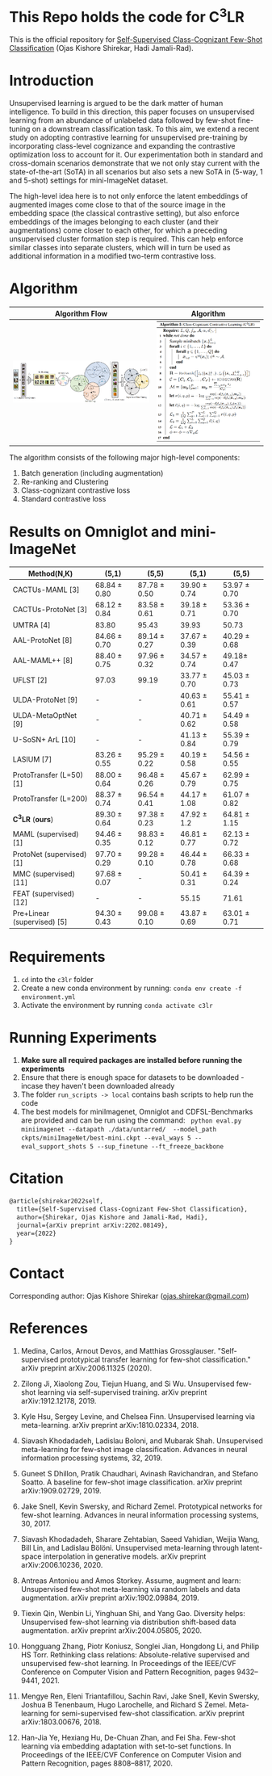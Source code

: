  <!-- TODO: Superscript C3LR -->
# This Repo holds the code for C<sup>3</sup>LR

This is the official repository for [Self-Supervised Class-Cognizant Few-Shot Classification](https://arxiv.org/abs/2202.08149) (Ojas Kishore Shirekar, Hadi Jamali-Rad).

# Introduction
Unsupervised learning is argued to be the dark matter of human intelligence. To build in this direction, this paper focuses on unsupervised learning from an abundance of unlabeled data followed by few-shot fine-tuning on a downstream classification task. To this aim, we extend a recent study on adopting contrastive learning for unsupervised pre-training by incorporating class-level cognizance and expanding the contrastive optimization loss to account for it. Our experimentation both in standard and cross-domain scenarios demonstrate that we not only stay current with the state-of-the-art (SoTA) in all scenarios but also sets a new SoTA in (5-way, 1 and 5-shot) settings for mini-ImageNet dataset.

The high-level idea here is to not only enforce the latent embeddings of augmented images come close to that of the source image in the embedding space (the classical contrastive setting), but also enforce embeddings of the images belonging to each cluster (and their augmentations) come closer to each other, for which a preceding unsupervised cluster formation step is required. This can help enforce similar classes into separate clusters, which will in turn be used as additional information in a modified two-term contrastive loss.

# Algorithm
Algorithm Flow             |  Algorithm
:-------------------------:|:-------------------------:
![](images/flow.png "C3LR")  |  ![](images/algo.png)

The algorithm consists of the following major high-level components:

1. Batch generation (including augmentation)
2. Re-ranking and Clustering
3. Class-cognizant contrastive loss
4. Standard contrastive loss


# Results on Omniglot and mini-ImageNet

| Method(N,K)                    | (5,1)        | (5,5)        | (5,1)         | (5,5)        |
|--------------------------------|--------------|--------------|---------------|--------------|
| CACTUs-MAML [3]                   | 68.84 ± 0.80 | 87.78 ± 0.50 | 39.90 	± 0.74 | 53.97 ± 0.70 |
| CACTUs-ProtoNet [3]                | 68.12 ± 0.84 | 83.58 ± 0.61 | 39.18 ± 0.71  | 53.36 ± 0.70 |
| UMTRA [4]                         | 83.80        | 95.43        | 39.93         | 50.73        |
| AAL-ProtoNet [8]                  | 84.66 ± 0.70 | 89.14 ± 0.27 | 37.67 ± 0.39  | 40.29 ± 0.68 |
| AAL-MAML++ [8]                    | 88.40 ± 0.75 | 97.96 ± 0.32 | 34.57 ± 0.74  | 49.18± 0.47  |
| UFLST [2]                         | 97.03        | 99.19        | 33.77 ± 0.70  | 45.03 ± 0.73 |
| ULDA-ProtoNet [9]                 | -            | -            | 40.63 ± 0.61  | 55.41 ± 0.57 |
| ULDA-MetaOptNet [9]               | -            | -            | 40.71 ± 0.62  | 54.49 ± 0.58 |
| U-SoSN+ ArL [10]                   | -            | -            | 41.13 ± 0.84  | 55.39 ± 0.79 |
| LASIUM [7]                        | 83.26 ± 0.55 | 95.29 ± 0.22 | 40.19 ± 0.58  | 54.56 ± 0.55 |
| ProtoTransfer (L=50) [1]           | 88.00 ± 0.64 | 96.48 ± 0.26 | 45.67 ± 0.79  | 62.99 ± 0.75 |
| ProtoTransfer (L=200)          | 88.37 ± 0.74 | 96.54 ± 0.41 | 44.17 ± 1.08  | 61.07 ± 0.82 |
| **C<sup>3</sup>LR** (**ours**) | 89.30 ± 0.64 | 97.38 ± 0.23 | 47.92 ± 1.2   | 64.81 ± 1.15 |
| MAML  (supervised) [1]             | 94.46 ± 0.35 | 98.83 ± 0.12 | 46.81 ± 0.77  | 62.13 ± 0.72 |
| ProtoNet  (supervised) [1]         | 97.70 ± 0.29 | 99.28 ± 0.10 | 46.44 ± 0.78  | 66.33 ± 0.68 |
| MMC   (supervised) [11]            | 97.68 ± 0.07 | -            | 50.41 ± 0.31  | 64.39 ± 0.24 |
| FEAT  (supervised)  [12]           | -            | -            | 55.15         | 71.61        |
| Pre+Linear   (supervised) [5]     | 94.30 ± 0.43 | 99.08 ± 0.10 | 43.87 ± 0.69  | 63.01 ± 0.71 |


# Requirements

1. `cd` into the `c3lr` folder
2. Create a new conda environment by running: `conda env create -f environment.yml`
3. Activate the environment by running `conda activate c3lr`

# Running Experiments

1. **Make sure all required packages are installed before running the experiments**
2. Ensure that there is enough space for datasets to be downloaded - incase they haven't been downloaded already
3. The folder `run_scripts -> local` contains bash scripts to help run the code
4. The best models for miniImagenet, Omniglot and CDFSL-Benchmarks are provided and can be run using the command: ` python eval.py miniimagenet --datapath ./data/untarred/  --model_path ckpts/miniImageNet/best-mini.ckpt --eval_ways 5 --eval_support_shots 5 --sup_finetune --ft_freeze_backbone`


# Citation

```(bibtex)
@article{shirekar2022self,
  title={Self-Supervised Class-Cognizant Few-Shot Classification},
  author={Shirekar, Ojas Kishore and Jamali-Rad, Hadi},
  journal={arXiv preprint arXiv:2202.08149},
  year={2022}
}
```

# Contact

Corresponding author: Ojas Kishore Shirekar (<ojas.shirekar@gmail.com>)

# References

1. Medina, Carlos, Arnout Devos, and Matthias Grossglauser. "Self-supervised prototypical transfer learning for few-shot classification." arXiv preprint arXiv:2006.11325 (2020).

2. Zilong Ji, Xiaolong Zou, Tiejun Huang, and Si Wu. Unsupervised few-shot learning via self-supervised training. arXiv preprint arXiv:1912.12178, 2019.

3. Kyle Hsu, Sergey Levine, and Chelsea Finn. Unsupervised learning via meta-learning. arXiv preprint arXiv:1810.02334, 2018.

4. Siavash Khodadadeh, Ladislau Boloni, and Mubarak Shah. Unsupervised meta-learning for few-shot image classification. Advances in neural information processing systems, 32, 2019.

5. Guneet S Dhillon, Pratik Chaudhari, Avinash Ravichandran, and Stefano Soatto. A baseline for few-shot image classification. arXiv preprint arXiv:1909.02729, 2019.

6. Jake Snell, Kevin Swersky, and Richard Zemel. Prototypical networks for few-shot learning. Advances in neural information processing systems, 30, 2017.

7. Siavash Khodadadeh, Sharare Zehtabian, Saeed Vahidian, Weijia Wang, Bill Lin, and Ladislau Bölöni. Unsupervised meta-learning through latent-space interpolation in generative models. arXiv preprint arXiv:2006.10236, 2020.

8. Antreas Antoniou and Amos Storkey. Assume, augment and learn: Unsupervised few-shot meta-learning via random labels and data augmentation. arXiv preprint arXiv:1902.09884, 2019.

9. Tiexin Qin, Wenbin Li, Yinghuan Shi, and Yang Gao. Diversity helps: Unsupervised few-shot learning via distribution shift-based data augmentation. arXiv preprint arXiv:2004.05805, 2020.

10. Hongguang Zhang, Piotr Koniusz, Songlei Jian, Hongdong Li, and Philip HS Torr. Rethinking class relations: Absolute-relative supervised and unsupervised few-shot learning. In Proceedings of the IEEE/CVF Conference on Computer Vision and Pattern Recognition, pages 9432–9441, 2021.

11. Mengye Ren, Eleni Triantafillou, Sachin Ravi, Jake Snell, Kevin Swersky, Joshua B Tenenbaum, Hugo Larochelle, and Richard S Zemel. Meta-learning for semi-supervised few-shot classification. arXiv preprint arXiv:1803.00676, 2018.

12. Han-Jia Ye, Hexiang Hu, De-Chuan Zhan, and Fei Sha. Few-shot learning via embedding adaptation with set-to-set functions. In Proceedings of the IEEE/CVF Conference on Computer Vision and Pattern Recognition, pages 8808–8817, 2020.
